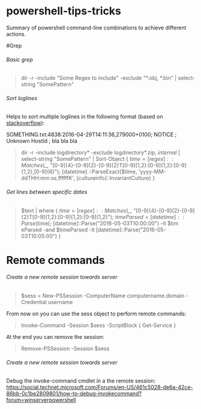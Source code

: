 # powershell-tips-tricks


Summary of powershell command-line combinations to achieve different actions.


#Grep

###### Basic grep

> dir -r -include "Some Regex to include" -exclude "*.obj, *.bin" | select-string "SomePattern"

###### Sort loglines

Helps to sort multiple loglines in the following format (based on [stackoverflow](http://stackoverflow.com/questions/36976757/powershell-sort-loglines-by-date/36977633#36977633)):

SOMETHING.txt:4838:2016-04-29T14:11:36,279000+0100; NOTICE  ; Unknown HostId ; bla bla bla

> dir -r -include logdirectory* -exclude logdirectory*.zip, *internal* | select-string "SomePattern" | Sort-Object { $time = [regex]::Matches($_, "[0-9]{4}-[0-9]{2}-[0-9]{2}T[0-9]{1,2}:[0-9]{1,2}:[0-9]{1,2},[0-9]{6}"); [datetime]
::ParseExact($time, 'yyyy-MM-ddTHH:mm:ss,ffffffK', [cultureinfo]::InvariantCulture)   } 


###### Get lines between specific dates

> $text | where { $time = [regex]::Matches($_, "[0-9]{4}-[0-9]{2}-[0-9]{2}T[0-9]{1,2}:[0-9]{1,2}:[0-9]{1,2}"); $timeParsed = [datetime]::Parse($time); [datetime]::Parse("2016-05-03T10:00:00") -lt $tim
eParsed -and $timeParsed -lt [datetime]::Parse("2016-05-03T10:05:00") }

# Remote commands

###### Create a new remote session towards server

> $sess = New-PSSession -ComputerName computername.domain -Credential username

From now on you can use the sess object to perform remote commands:

>Invoke-Command -Session $sess -ScriptBlock { Get-Service }

At the end you can remove the session:

>Remove-PSSession -Session $sess


###### Create a new remote session towards server

Debug the invoke-command cmdlet in a the remote session: https://social.technet.microsoft.com/Forums/en-US/461c5028-de6a-42ce-86bb-0c1be2809801/how-to-debug-invokecommand?forum=winserverpowershell
